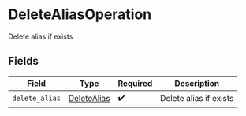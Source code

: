 # DeleteAliasOperation

Delete alias if exists


## Fields

| Field                                             | Type                                              | Required                                          | Description                                       |
| ------------------------------------------------- | ------------------------------------------------- | ------------------------------------------------- | ------------------------------------------------- |
| `delete_alias`                                    | [DeleteAlias](../../models/shared/deletealias.md) | :heavy_check_mark:                                | Delete alias if exists                            |